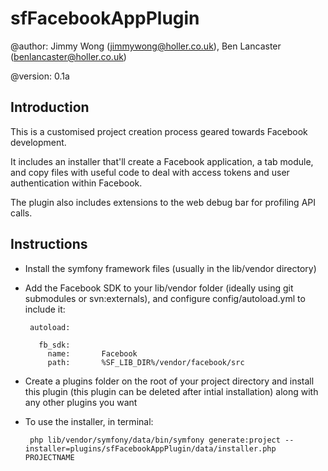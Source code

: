 sfFacebookAppPlugin
=========================

@author:    Jimmy Wong (<jimmywong@holler.co.uk>), Ben Lancaster (benlancaster@holler.co.uk)

@version:   0.1a


Introduction
------------

This is a customised project creation process geared towards Facebook development.

It includes an installer that'll create a Facebook application, a tab module, and copy files with useful code to deal with access tokens and user authentication within Facebook.

The plugin also includes extensions to the web debug bar for profiling API calls.

Instructions
------------

 * Install the symfony framework files (usually in the lib/vendor directory)
 * Add the Facebook SDK to your lib/vendor folder (ideally using git submodules or svn:externals), and configure config/autoload.yml to include it:
  
        autoload:

          fb_sdk:
            name:       Facebook
            path:       %SF_LIB_DIR%/vendor/facebook/src
 
 * Create a plugins folder on the root of your project directory and install this plugin (this plugin can be deleted after intial installation) along with any other plugins you want
 * To use the installer, in terminal: 
 
        php lib/vendor/symfony/data/bin/symfony generate:project --installer=plugins/sfFacebookAppPlugin/data/installer.php PROJECTNAME